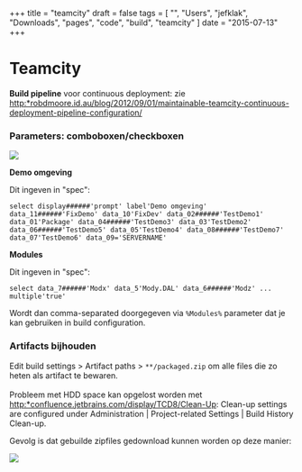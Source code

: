 +++
title = "teamcity"
draft = false
tags = [
    "",
    "Users",
    "jefklak",
    "Downloads",
    "pages",
    "code",
    "build",
    "teamcity"
]
date = "2015-07-13"
+++
# Teamcity 

**Build pipeline** voor continuous deployment: zie [http:*robdmoore.id.au/blog/2012/09/01/maintainable-teamcity-continuous-deployment-pipeline-configuration/](http:*robdmoore.id.au/blog/2012/09/01/maintainable-teamcity-continuous-deployment-pipeline-configuration/)

### Parameters: comboboxen/checkboxen 

<img style='' src='/img//code/build/tc_deploy_params.png|'>

**Demo omgeving**

Dit ingeven in "spec":

```
select display######'prompt' label'Demo omgeving' data_11######'FixDemo' data_10'FixDev' data_02######'TestDemo1' data_01'Package' data_04######'TestDemo3' data_03'TestDemo2' data_06######'TestDemo5' data_05'TestDemo4' data_08######'TestDemo7' data_07'TestDemo6' data_09='SERVERNAME'
```

**Modules**

Dit ingeven in "spec":

```
select data_7######'Modx' data_5'Mody.DAL' data_6######'Modz' ... multiple'true'
```

Wordt dan comma-separated doorgegeven via `%Modules%` parameter dat je kan gebruiken in build configuration. 

### Artifacts bijhouden 

Edit build settings > Artifact paths > `**/packaged.zip` om alle files die zo heten als artifact te bewaren. <br/><br/>
Probleem met HDD space kan opgelost worden met [http:*confluence.jetbrains.com/display/TCD8/Clean-Up](http:*confluence.jetbrains.com/display/TCD8/Clean-Up): Clean-up settings are configured under Administration | Project-related Settings | Build History Clean-up. 

Gevolg is dat gebuilde zipfiles gedownload kunnen worden op deze manier:

<img style='float: left; width: nolink |px;' src='/img//code/build/builddeploy.png'>